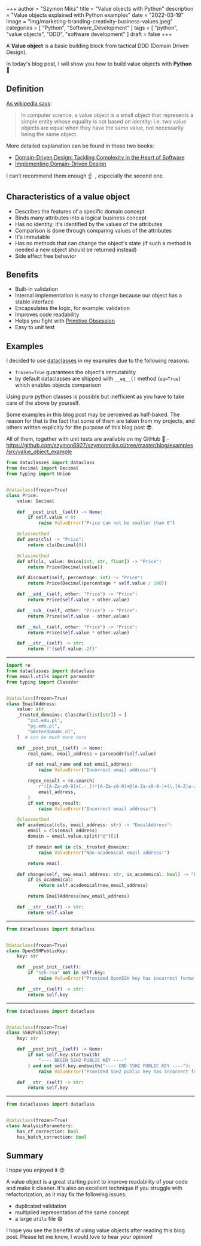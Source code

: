 +++
author = "Szymon Miks"
title = "Value objects with Python"
description = "Value objects explained with Python examples"
date = "2022-03-19"
image = "img/marketing-branding-creativity-business-values.jpeg"
categories = [
     "Python", "Software_Development"
]
tags = [
    "python", "value objects", "DDD", "software development"
]
draft = false
+++

A **Value object** is a basic building block from tactical DDD (Domain Driven Design).

In today's blog post, I will show you how to build value objects with **Python** :snake:

## Definition

[As wikipedia says](https://en.wikipedia.org/wiki/Value_object):
> In computer science, a value object is a small object that represents a simple entity whose equality is not based on identity: i.e. two value objects are equal when they have the same value, not necessarily being the same object.

More detailed explanation can be found in those two books:
- [Domain-Driven Design: Tackling Complexity in the Heart of Software](https://www.amazon.com/Domain-Driven-Design-Tackling-Complexity-Software/dp/0321125215/)
- [Implementing Domain-Driven Design](https://www.amazon.com/Implementing-Domain-Driven-Design-Vaughn-Vernon/dp/0321834577)

I can’t recommend them enough :point_up: &nbsp;, especially the second one.


## Characteristics of a value object
- Describes the features of a specific domain concept
- Binds many attributes into a logical business concept
- Has no identity; it's identified by the values of the attributes
- Comparison is done through comparing values of the attributes
- It's immutable
- Has no methods that can change the object's state (if such a method is needed a new object should be returned instead)
- Side effect free behavior


## Benefits
- Built-in validation
- Internal implementation is easy to change because our object has a stable interface
- Encapsulates the logic, for example: validation
- Improves code readability
- Helps you fight with [Primitive Obsession](https://refactoring.guru/smells/primitive-obsession)
- Easy to unit test

## Examples

I decided to use [dataclasses](https://docs.python.org/3/library/dataclasses.html) in my examples due to the following reasons:
- `frozen=True` guarantees the object's immutability
- by default dataclasses are shipped with `__eq__()` method (`eq=True`) which enables objects comparison 

Using pure python classes is possible but inefficient as you have to take care of the above by yourself.

Some examples in this blog post may be perceived as half-baked. The reason for that is the fact that 
some of them are taken from my projects, and others written explicitly for the purpose of this blog post :sunglasses:.

All of them, together with unit tests are available on my 
GitHub :rocket: - https://github.com/szymon6927/szymonmiks.pl/tree/master/blog/examples/src/value_object_example

```python
from dataclasses import dataclass
from decimal import Decimal
from typing import Union


@dataclass(frozen=True)
class Price:
    value: Decimal

    def __post_init__(self) -> None:
        if self.value < 0:
            raise ValueError("Price can not be smaller than 0")

    @classmethod
    def zero(cls) -> "Price":
        return cls(Decimal(0))

    @classmethod
    def of(cls, value: Union[int, str, float]) -> "Price":
        return Price(Decimal(value))

    def discount(self, percentage: int) -> "Price":
        return Price(Decimal(percentage * self.value / 100))

    def __add__(self, other: "Price") -> "Price":
        return Price(self.value + other.value)

    def __sub__(self, other: "Price") -> "Price":
        return Price(self.value - other.value)

    def __mul__(self, other: "Price") -> "Price":
        return Price(self.value * other.value)

    def __str__(self) -> str:
        return f"{self.value:.2f}"

```

---

```python
import re
from dataclasses import dataclass
from email.utils import parseaddr
from typing import ClassVar


@dataclass(frozen=True)
class EmailAddress:
    value: str
    _trusted_domains: ClassVar[list[str]] = [
        "zut.edu.pl",
        "pg.edu.pl",
        "amsterdamumc.nl",
    ]  # can be much more here

    def __post_init__(self) -> None:
        real_name, email_address = parseaddr(self.value)

        if not real_name and not email_address:
            raise ValueError("Incorrect email address!")

        regex_result = re.search(
            r"([A-Za-z0-9]+[.-_])*[A-Za-z0-9]+@[A-Za-z0-9-]+(\.[A-Z|a-z]{2,})+",
            email_address,
        )
        if not regex_result:
            raise ValueError("Incorrect email address!")

    @classmethod
    def academical(cls, email_address: str) -> "EmailAddress":
        email = cls(email_address)
        domain = email.value.split("@")[1]

        if domain not in cls._trusted_domains:
            raise ValueError("Non-academical email address!")

        return email

    def change(self, new_email_address: str, is_academical: bool) -> "EmailAddress":
        if is_academical:
            return self.academical(new_email_address)

        return EmailAddress(new_email_address)

    def __str__(self) -> str:
        return self.value

```

---

```python
from dataclasses import dataclass


@dataclass(frozen=True)
class OpenSSHPublicKey:
    key: str

    def __post_init__(self):
        if "ssh-rsa" not in self.key:
            raise ValueError("Provided OpenSSH key has incorrect format!")

    def __str__(self) -> str:
        return self.key

```

---

```python
from dataclasses import dataclass


@dataclass(frozen=True)
class SSH2PublicKey:
    key: str

    def __post_init__(self) -> None:
        if not self.key.startswith(
            "---- BEGIN SSH2 PUBLIC KEY ----"
        ) and not self.key.endswith("---- END SSH2 PUBLIC KEY ----"):
            raise ValueError("Provided SSH2 public key has incorrect format!")

    def __str__(self) -> str:
        return self.key

```

---

```python
from dataclasses import dataclass


@dataclass(frozen=True)
class AnalysisParameters:
    has_cf_correction: bool
    has_batch_correction: bool

```

## Summary

I hope you enjoyed it :wink:

A value object is a great starting point to improve readability of your code and make it cleaner.
It's also an excellent technique if you struggle with refactorization, as it may fix the following issues:
- duplicated validation
- multiplied representation of the same concept
- a large `utils` file :smile: 

I hope you see the benefits of using value objects after reading this blog post. 
Please let me know, I would love to hear your opinion!
